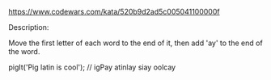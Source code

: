 https://www.codewars.com/kata/520b9d2ad5c005041100000f

Description:

Move the first letter of each word to the end of it, then add 'ay' to the end of the word.

pigIt('Pig latin is cool'); // igPay atinlay siay oolcay